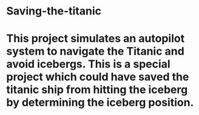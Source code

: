 # Saving-the-titanic
# This project simulates an autopilot system to navigate the Titanic and avoid icebergs. This is a special project which could have saved the titanic ship from hitting the iceberg by determining the iceberg position.
